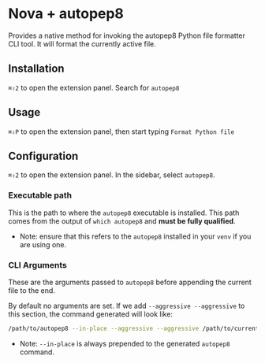 # Nova + autopep8

Provides a native method for invoking the autopep8 Python file formatter CLI tool. It will format the currently active file.

## Installation

`⌘⇧2` to open the extension panel. Search for `autopep8`

## Usage

`⌘⇧P` to open the extension panel, then start typing `Format Python file`

## Configuration

`⌘⇧2` to open the extension panel. In the sidebar, select `autopep8`.

### Executable path

This is the path to where the `autopep8` executable is installed. This path comes from the output of `which autopep8` and **must be fully qualified**.

* Note: ensure that this refers to the `autopep8` installed in your `venv` if you are using one.

### CLI Arguments

These are the arguments passed to `autopep8` before appending the current file to the end.

By default no arguments are set. If we add `--aggressive --aggressive` to this section, the command generated will look like:

```bash
/path/to/autopep8 --in-place --aggressive --aggressive /path/to/current/file
```

* Note: `--in-place` is always prepended to the generated `autopep8` command.
